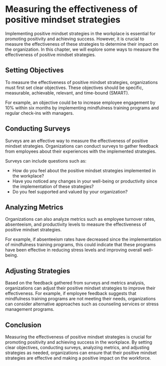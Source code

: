 Measuring the effectiveness of positive mindset strategies
=====================================================================================

Implementing positive mindset strategies in the workplace is essential for promoting positivity and achieving success. However, it is crucial to measure the effectiveness of these strategies to determine their impact on the organization. In this chapter, we will explore some ways to measure the effectiveness of positive mindset strategies.

Setting Objectives
------------------

To measure the effectiveness of positive mindset strategies, organizations must first set clear objectives. These objectives should be specific, measurable, achievable, relevant, and time-bound (SMART).

For example, an objective could be to increase employee engagement by 10% within six months by implementing mindfulness training programs and regular check-ins with managers.

Conducting Surveys
------------------

Surveys are an effective way to measure the effectiveness of positive mindset strategies. Organizations can conduct surveys to gather feedback from employees about their experiences with the implemented strategies.

Surveys can include questions such as:

* How do you feel about the positive mindset strategies implemented in the workplace?
* Have you noticed any changes in your well-being or productivity since the implementation of these strategies?
* Do you feel supported and valued by your organization?

Analyzing Metrics
-----------------

Organizations can also analyze metrics such as employee turnover rates, absenteeism, and productivity levels to measure the effectiveness of positive mindset strategies.

For example, if absenteeism rates have decreased since the implementation of mindfulness training programs, this could indicate that these programs have been effective in reducing stress levels and improving overall well-being.

Adjusting Strategies
--------------------

Based on the feedback gathered from surveys and metrics analysis, organizations can adjust their positive mindset strategies to improve their effectiveness. For example, if employee feedback suggests that mindfulness training programs are not meeting their needs, organizations can consider alternative approaches such as counseling services or stress management programs.

Conclusion
----------

Measuring the effectiveness of positive mindset strategies is crucial for promoting positivity and achieving success in the workplace. By setting clear objectives, conducting surveys, analyzing metrics, and adjusting strategies as needed, organizations can ensure that their positive mindset strategies are effective and making a positive impact on the workforce.
